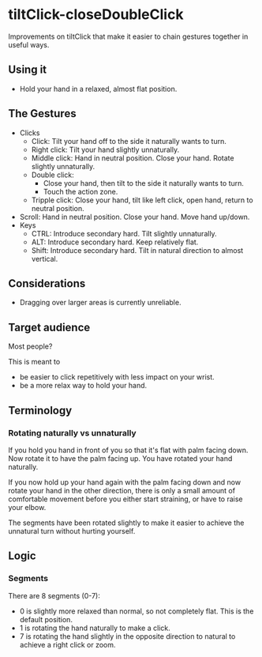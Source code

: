 # tiltClick-closeDoubleClick

Improvements on tiltClick that make it easier to chain gestures together in useful ways.

## Using it

* Hold your hand in a relaxed, almost flat position.

## The Gestures

* Clicks
    * Click: Tilt your hand off to the side it naturally wants to turn.
    * Right click: Tilt your hand slightly unnaturally.
    * Middle click: Hand in neutral position. Close your hand. Rotate slightly unnaturally.
    * Double click:
      * Close your hand, then tilt to the side it naturally wants to turn.
      * Touch the action zone.
    * Tripple click: Close your hand, tilt like left click, open hand, return to neutral position.
* Scroll: Hand in neutral position. Close your hand. Move hand up/down.
* Keys <!-- (nice to haves) -->
    * CTRL: Introduce secondary hard. Tilt slightly unnaturally.
    * ALT: Introduce secondary hard. Keep relatively flat.
    * Shift: Introduce secondary hard. Tilt in natural direction to almost vertical.

## Considerations

* Dragging over larger areas is currently unreliable.

## Target audience

Most people?

This is meant to

* be easier to click repetitively with less impact on your wrist.
* be a more relax way to hold your hand.

## Terminology

### Rotating naturally vs unnaturally

If you hold you hand in front of you so that it's flat with palm facing down. Now rotate it to have the palm facing up. You have rotated your hand naturally.

If you now hold up your hand again with the palm facing down and now rotate your hand in the other direction, there is only a small amount of comfortable movement before you either start straining, or have to raise your elbow.

The segments have been rotated slightly to make it easier to achieve the unnatural turn without hurting yourself.

## Logic

### Segments

There are 8 segments (0-7):

* 0 is slightly more relaxed than normal, so not completely flat. This is the default position.
* 1 is rotating the hand naturally to make a click.
* 7 is rotating the hand slightly in the opposite direction to natural to achieve a right click or zoom.
